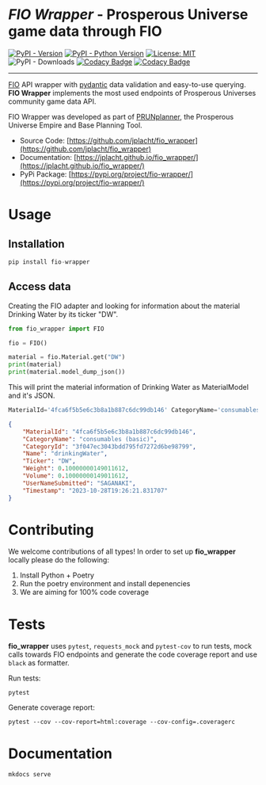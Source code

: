 # *FIO Wrapper* - Prosperous Universe game data through FIO

[![PyPI - Version](https://img.shields.io/pypi/v/fio-wrapper.svg)](https://pypi.org/project/fio-wrapper)
[![PyPI - Python Version](https://img.shields.io/pypi/pyversions/fio-wrapper.svg)](https://pypi.org/project/fio-wrapper)
[![License: MIT](https://img.shields.io/badge/license-MIT-C06524)](https://github.com/jplacht/fio_wrapper/blob/master/LICENSE.md)
![PyPI - Downloads](https://img.shields.io/pypi/dm/fio-wrapper)
[![Codacy Badge](https://app.codacy.com/project/badge/Grade/5bdfeae4188143c7abeb3316aa1acce0)](https://app.codacy.com/gh/jplacht/fio_wrapper/dashboard?utm_source=gh&utm_medium=referral&utm_content=&utm_campaign=Badge_grade)
[![Codacy Badge](https://app.codacy.com/project/badge/Coverage/5bdfeae4188143c7abeb3316aa1acce0)](https://app.codacy.com/gh/jplacht/fio_wrapper/dashboard?utm_source=gh&utm_medium=referral&utm_content=&utm_campaign=Badge_coverage)

---

[FIO](https://doc.fnar.net/) API wrapper with [pydantic](https://github.com/pydantic/pydantic) data validation and easy-to-use querying. **FIO Wrapper** implements the most used endpoints of Prosperous Universes community game data API.

FIO Wrapper was developed as part of [PRUNplanner](https://prunplanner.org/), the Prosperous Universe Empire and Base Planning Tool.

- Source Code: [https://github.com/jplacht/fio_wrapper](https://github.com/jplacht/fio_wrapper)
- Documentation: [https://jplacht.github.io/fio_wrapper/](https://jplacht.github.io/fio_wrapper/)
- PyPi Package: [https://pypi.org/project/fio-wrapper/](https://pypi.org/project/fio-wrapper/)

# Usage
## Installation
```python
pip install fio-wrapper
```

## Access data
Creating the FIO adapter and looking for information about the material Drinking Water by its ticker "DW".
```python
from fio_wrapper import FIO

fio = FIO()

material = fio.Material.get("DW")
print(material)
print(material.model_dump_json())
```

This will print the material information of Drinking Water as MaterialModel and it's JSON.
```python
MaterialId='4fca6f5b5e6c3b8a1b887c6dc99db146' CategoryName='consumables (basic)' CategoryId='3f047ec3043bdd795fd7272d6be98799' Name='drinkingWater' Ticker='DW' Weight=0.10000000149011612 Volume=0.10000000149011612 UserNameSubmitted='SAGANAKI' Timestamp=datetime.datetime(2023, 10, 28, 19, 26, 21, 831707)
```

```json
{
    "MaterialId": "4fca6f5b5e6c3b8a1b887c6dc99db146",
    "CategoryName": "consumables (basic)",
    "CategoryId": "3f047ec3043bdd795fd7272d6be98799",
    "Name": "drinkingWater",
    "Ticker": "DW",
    "Weight": 0.10000000149011612,
    "Volume": 0.10000000149011612,
    "UserNameSubmitted": "SAGANAKI",
    "Timestamp": "2023-10-28T19:26:21.831707"
}
```

# Contributing

We welcome contributions of all types! In order to set up **fio_wrapper** locally please do the following:

1. Install Python + Poetry
2. Run the poetry environment and install depenencies
3. We are aiming for 100% code coverage

# Tests

**fio_wrapper** uses `pytest`, `requests_mock` and `pytest-cov` to run tests, mock calls towards FIO endpoints and generate the code coverage report and use `black` as formatter.

Run tests:
```shell
pytest 
```

Generate coverage report:
```shell
pytest --cov --cov-report=html:coverage --cov-config=.coveragerc
```

# Documentation

```shell
mkdocs serve 
```